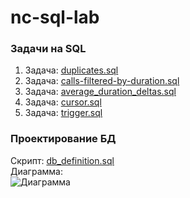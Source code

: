 # nc-sql-lab
### Задачи на SQL
1. Задача: [duplicates.sql](https://github.com/ivanxc/nc-sql-lab/blob/main/duplicates.sql)
2. Задача: [calls-filtered-by-duration.sql](https://github.com/ivanxc/nc-sql-lab/blob/main/calls-filtered-by-duration.sql)
3. Задача: [average_duration_deltas.sql](https://github.com/ivanxc/nc-sql-lab/blob/main/average_duration_deltas.sql)
4. Задача: [cursor.sql](https://github.com/ivanxc/nc-sql-lab/blob/main/cursor.sql)
5. Задача: [trigger.sql](https://github.com/ivanxc/nc-sql-lab/blob/main/trigger.sql)

### Проектирование БД
Скрипт: [db_definition.sql](https://github.com/ivanxc/nc-sql-lab/blob/main/db_definition.sql)
<br/>
Диаграмма: <br/>
![Диаграмма](https://i.ibb.co/sbJm53f/diagram.png)
